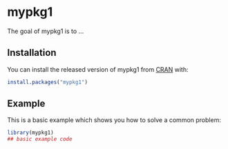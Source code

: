 # mypkg1

<!-- badges: start -->
<!-- badges: end -->

The goal of mypkg1 is to ...

## Installation

You can install the released version of mypkg1 from [CRAN](https://CRAN.R-project.org) with:

``` r
install.packages("mypkg1")
```

## Example

This is a basic example which shows you how to solve a common problem:

``` r
library(mypkg1)
## basic example code
```

